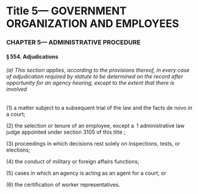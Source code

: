 
# Title 5— GOVERNMENT ORGANIZATION AND EMPLOYEES
### CHAPTER 5— ADMINISTRATIVE PROCEDURE
#### § 554. Adjudications
###### (a) This section applies, according to the provisions thereof, in every case of adjudication required by statute to be determined on the record after opportunity for an agency hearing, except to the extent that there is involved

(1) a matter subject to a subsequent trial of the law and the facts de novo in a court;

(2) the selection or tenure of an employee, except a  1 administrative law judge appointed under section 3105 of this title ;

(3) proceedings in which decisions rest solely on inspections, tests, or elections;

(4) the conduct of military or foreign affairs functions;

(5) cases in which an agency is acting as an agent for a court; or

(6) the certification of worker representatives.
